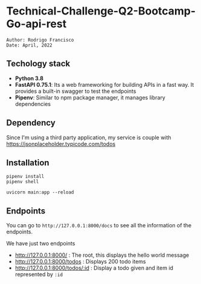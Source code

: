 # Technical-Challenge-Q2-Bootcamp-Go-api-rest

```shell
Author: Rodrigo Francisco
Date: April, 2022

```

## Techology stack

* **Python 3.8**
* **FastAPI 0.75.1**: Its a web frameworking for building APIs in a fast way. It provides a built-in swagger to test the endpoints
* **Pipenv**: Similar to npm package manager, it manages library dependencies

## Dependency

Since I'm using a third party application, my service is couple with https://jsonplaceholder.typicode.com/todos

## Installation

```shell
pipenv install
pipenv shell

uvicorn main:app --reload
```

## Endpoints

You can go to `http://127.0.0.1:8000/docs` to see all the information of the endpoints.

We have just two endpoints

* http://127.0.0.1:8000/ : The root, this displays the hello world message
* http://127.0.0.1:8000/todos : Displays 200 todo items
* http://127.0.0.1:8000/todos/:id : Display a todo given and item id represented by `:id`
